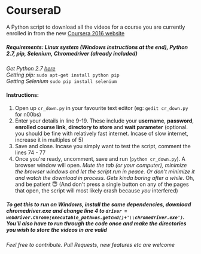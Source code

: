 # CourseraD
A Python script to download all the videos for a course you are currently enrolled in from the new [Coursera 2016 website](https://www.coursera.org/)

##### Requirements: Linux system (Windows instructions at the end), Python 2.7, pip, Selenium, Chromedriver (already included)

*Get Python 2.7 [here](https://www.python.org/downloads/release/python-2712/)*<br>
*Getting pip:* `sudo apt-get install python pip`<br>
*Getting Selenium* `sudo pip install selenium`<br>

#### Instructions:

 1. Open up `cr_down.py` in your favourite text editor (eg: `gedit cr_down.py` for n00bs)
 2. Enter your details in line 9-19. These include your **username**, **password**, **enrolled course link**, **directory to store** and **wait parameter** (optional. you should be fine with relatively fast internet. Incase of slow internet, increase it in multiples of 5)
 3. Save and close. Incase you simply want to test the script, comment the lines 74 - 77
 4. Once you're ready, uncomment, save and run (`python cr_down.py`). A browser window will open. *Mute the tab (or your computer), minimize the browser windows and let the script run in peace. Or don't minimize it and watch the download in process. Gets kinda boring after a while*. Oh, and be patient :innocent: (And don't press a single button on any of the pages that open, the script will most likely crash because *you* interfered)

##### To get this to run on Windows, install the same dependencies, download *chromedriver.exe* and change line 4 to `driver = webdriver.Chrome(executable_path=os.getcwd()+'\\chromedriver.exe')`. You'll also have to run through the code once and make the directories you wish to store the videos in are valid

###### Feel free to contribute. Pull Requests, new features etc are welcome
